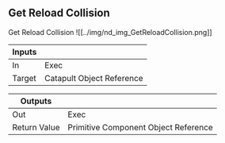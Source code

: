 ## Get Reload Collision
Get Reload Collision
![[../img/nd_img_GetReloadCollision.png]]

|Inputs||
|--|--|
| In | Exec |
| Target | Catapult Object Reference |

|Outputs||
|--|--|
| Out | Exec |
| Return Value | Primitive Component Object Reference |
